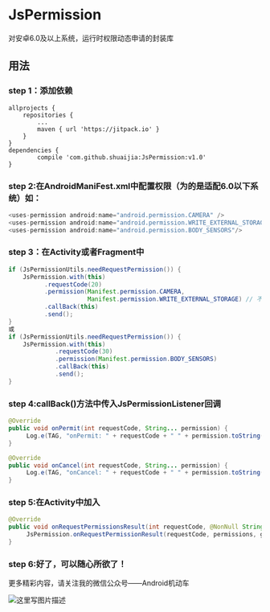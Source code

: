 # JsPermission
对安卓6.0及以上系统，运行时权限动态申请的封装库

## 用法

### step 1：添加依赖
	allprojects {
		repositories {
			...
			maven { url 'https://jitpack.io' }
		}
	}
	dependencies {
	        compile 'com.github.shuaijia:JsPermission:v1.0'
	}
	
### step 2:在AndroidManiFest.xml中配置权限（为的是适配6.0以下系统）如：
```java
<uses-permission android:name="android.permission.CAMERA" />
<uses-permission android:name="android.permission.WRITE_EXTERNAL_STORAGE"/>
<uses-permission android:name="android.permission.BODY_SENSORS"/>
```

### step 3：在Activity或者Fragment中
```java
if (JsPermissionUtils.needRequestPermission()) {
	JsPermission.with(this)
          .requestCode(20)
          .permission(Manifest.permission.CAMERA,
                      Manifest.permission.WRITE_EXTERNAL_STORAGE) // 不定长参数
          .callBack(this)
          .send();
}
或
if (JsPermissionUtils.needRequestPermission()) {
	JsPermission.with(this)
             .requestCode(30)
             .permission(Manifest.permission.BODY_SENSORS)
             .callBack(this)
             .send();
}
```
### step 4:callBack()方法中传入JsPermissionListener回调
```java
@Override
public void onPermit(int requestCode, String... permission) {
     Log.e(TAG, "onPermit: " + requestCode + " " + permission.toString());
}

@Override
public void onCancel(int requestCode, String... permission) {
     Log.e(TAG, "onCancel: " + requestCode + " " + permission.toString());
}
```
### step 5:在Activity中加入
```java
@Override
public void onRequestPermissionsResult(int requestCode, @NonNull String[] permissions, @NonNull int[] grantResults) {
     JsPermission.onRequestPermissionResult(requestCode, permissions, grantResults);
}
```
### step 6:好了，可以随心所欲了！
更多精彩内容，请关注我的微信公众号——Android机动车

![这里写图片描述](http://img.blog.csdn.net/20180110155733884?watermark/2/text/aHR0cDovL2Jsb2cuY3Nkbi5uZXQvamlhc2h1YWk5NA==/font/5a6L5L2T/fontsize/400/fill/I0JBQkFCMA==/dissolve/70/gravity/SouthEast)	
